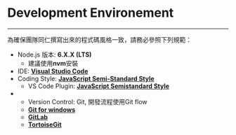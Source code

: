 # Development Environement

---

為確保團隊同仁撰寫出來的程式碼風格一致，請務必參照下列規範：

* Node.js 版本: **6.X.X \(LTS\)**
  * 建議使用**nvm**安裝
* IDE: [**Visual Studio Code**](https://code.visualstudio.com/)
* Coding Style: [**JavaScript Semi-Standard Style**](https://github.com/Flet/semistandard)
  * VS Code Plugin: [**JavaScript Semistandard Style**](https://marketplace.visualstudio.com/items?itemName=flet.vscode-semistandard)
* * Version Control: Git, 開發流程使用Git flow
  * [**Git for windows**](http://gitforwindows.org/)
  * [**GitLab**](http://advgitlab.eastasia.cloudapp.azure.com/)
  * [**TortoiseGit**](https://tortoisegit.org/)



